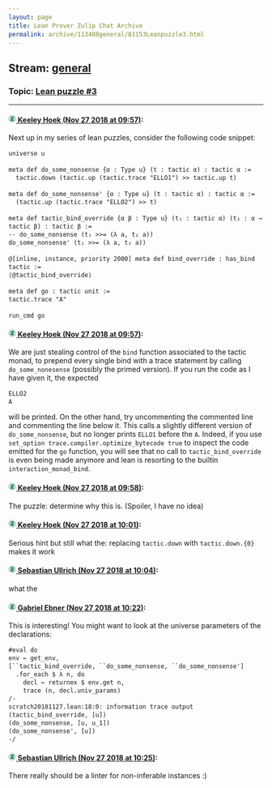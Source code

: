 ```yaml
---
layout: page
title: Lean Prover Zulip Chat Archive 
permalink: archive/113488general/81153Leanpuzzle3.html
---
```


## Stream: [general](index.html)
### Topic: [Lean puzzle #3](81153Leanpuzzle3.html)

---

#### [![Click to go to Zulip](../../assets/img/zulip2.png) Keeley Hoek (Nov 27 2018 at 09:57)](https://leanprover.zulipchat.com/#narrow/stream/113488-general/topic/Lean%20puzzle%20%233/near/148625272):
Next up in my series of lean puzzles, consider the following code snippet:
````lean
universe u

meta def do_some_nonsense {α : Type u} (t : tactic α) : tactic α :=
  tactic.down (tactic.up (tactic.trace "ELLO1") >> tactic.up t)

meta def do_some_nonsense' {α : Type u} (t : tactic α) : tactic α :=
  (tactic.up (tactic.trace "ELLO2") >> t)

meta def tactic_bind_override {α β : Type u} (t₁ : tactic α) (t₂ : α → tactic β) : tactic β :=
-- do_some_nonsense (t₁ >>= (λ a, t₂ a))
do_some_nonsense' (t₁ >>= (λ a, t₂ a))

@[inline, instance, priority 2000] meta def bind_override : has_bind tactic :=
⟨@tactic_bind_override⟩

meta def go : tactic unit :=
tactic.trace "A"

run_cmd go
````

#### [![Click to go to Zulip](../../assets/img/zulip2.png) Keeley Hoek (Nov 27 2018 at 09:57)](https://leanprover.zulipchat.com/#narrow/stream/113488-general/topic/Lean%20puzzle%20%233/near/148625276):
We are just stealing control of the `bind` function associated to the tactic monad, to prepend every single bind with a trace statement by calling `do_some_nonesense` (possibly the primed version). If you run the code as I have given it, the expected
````
ELLO2
A
````
will be printed. On the other hand, try uncommenting the commented line and commenting the line below it. This calls a slightly different version of `do_some_nonsense`, but no longer prints `ELLO1` before the `A`. Indeed, if you use `set_option trace.compiler.optimize_bytecode true` to inspect the code emitted for the `go` function, you will see that no call to `tactic_bind_override` is even being made anymore and lean is resorting to the builtin `interaction_monad_bind`.

#### [![Click to go to Zulip](../../assets/img/zulip2.png) Keeley Hoek (Nov 27 2018 at 09:58)](https://leanprover.zulipchat.com/#narrow/stream/113488-general/topic/Lean%20puzzle%20%233/near/148625320):
The puzzle: determine why this is. (Spoiler, I have no idea)

#### [![Click to go to Zulip](../../assets/img/zulip2.png) Keeley Hoek (Nov 27 2018 at 10:01)](https://leanprover.zulipchat.com/#narrow/stream/113488-general/topic/Lean%20puzzle%20%233/near/148625471):
Serious hint but still what the: replacing `tactic.down` with `tactic.down.{0}` makes it work

#### [![Click to go to Zulip](../../assets/img/zulip2.png) Sebastian Ullrich (Nov 27 2018 at 10:04)](https://leanprover.zulipchat.com/#narrow/stream/113488-general/topic/Lean%20puzzle%20%233/near/148625601):
what the

#### [![Click to go to Zulip](../../assets/img/zulip2.png) Gabriel Ebner (Nov 27 2018 at 10:22)](https://leanprover.zulipchat.com/#narrow/stream/113488-general/topic/Lean%20puzzle%20%233/near/148626504):
This is interesting!  You might want to look at the universe parameters of the declarations:
```lean
#eval do
env ← get_env,
[``tactic_bind_override, ``do_some_nonsense, ``do_some_nonsense']
  .for_each $ λ n, do
    decl ← returnex $ env.get n,
    trace (n, decl.univ_params)
/-
scratch20181127.lean:18:0: information trace output
(tactic_bind_override, [u])
(do_some_nonsense, [u, u_1])
(do_some_nonsense', [u])
-/
```

#### [![Click to go to Zulip](../../assets/img/zulip2.png) Sebastian Ullrich (Nov 27 2018 at 10:25)](https://leanprover.zulipchat.com/#narrow/stream/113488-general/topic/Lean%20puzzle%20%233/near/148626617):
There really should be a linter for non-inferable instances :)

